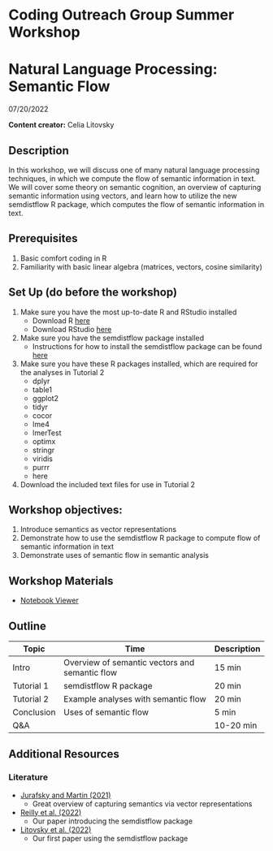 # Coding Outreach Group Summer Workshop
# Natural Language Processing: Semantic Flow
07/20/2022

__**Content creator:**__ Celia Litovsky

## Description
In this workshop, we will discuss one of many natural language processing techniques, in which we compute the flow of semantic information in text. We will cover some theory on semantic cognition, an overview of capturing semantic information using vectors, and learn how to utilize the new semdistflow R package, which computes the flow of semantic information in text.

## Prerequisites
1. Basic comfort coding in R
2. Familiarity with basic linear algebra (matrices, vectors, cosine similarity)

## Set Up (do before the workshop)
1. Make sure you have the most up-to-date R and RStudio installed
    - Download R [here](https://cran.r-project.org/bin/)
    - Download RStudio [here](https://www.rstudio.com/products/rstudio/download/)
2. Make sure you have the semdistflow package installed
    - Instructions for how to install the semdistflow package can be found [here](https://github.com/Reilly-ConceptsCognitionLab/semdistflow)
3. Make sure you have these R packages installed, which are required for the analyses in Tutorial 2
    - dplyr
    - table1
    - ggplot2
    - tidyr
    - cocor
    - lme4
    - lmerTest
    - optimx
    - stringr
    - viridis
    - purrr
    - here
4. Download the included text files for use in Tutorial 2
    
## Workshop objectives:
1. Introduce semantics as vector representations
2. Demonstrate how to use the semdistflow R package to compute flow of semantic information in text
3. Demonstrate uses of semantic flow in semantic analysis

## Workshop Materials

- [Notebook Viewer]()

## Outline
| Topic | Time | Description |
| --- | --- | --- |
| Intro | Overview of semantic vectors and semantic flow| 15 min |
| Tutorial 1 | semdistflow R package | 20 min |
| Tutorial 2 | Example analyses with semantic flow | 20 min |
| Conclusion | Uses of semantic flow | 5 min |
| Q&A |  | 10-20 min |

## Additional Resources

### Literature
- [Jurafsky and Martin (2021)](https://web.stanford.edu/~jurafsky/slp3/6.pdf)
    - Great overview of capturing semantics via vector representations
- [Reilly et al. (2022)](https://psyarxiv.com/6fuhv/)
    - Our paper introducing the semdistflow package
- [Litovsky et al. (2022)](https://www.sciencedirect.com/science/article/pii/S002839322200094X?via%3Dihub)
    - Our first paper using the semdistflow package



